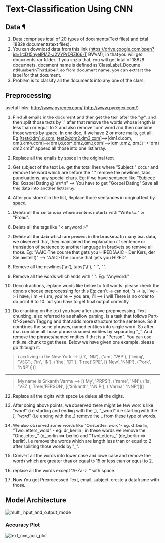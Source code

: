 # Text-Classification Using CNN

## Data ¶
1. Data comprises total of 20 types of documents(Text files) and total 18828 documents(text files).
2. You can download data from this link (https://drive.google.com/open?id=1rxD15nyeIPIAZ-J2VYPrDRZI66-T
BWvM), in that you will get documents.rar folder.
If you unzip that, you will get total of 18828 documnets. document name is defined as'ClassLabel_Docume
ntNumberInThatLabel'.
so from document name, you can extract the label for that document.
4. Problem is to classify all the documents into any one of the class.

## Preprocessing

useful links: http://www.pyregex.com/ (http://www.pyregex.com/)

1. Find all emails in the document and then get the text after the "@". and then split those texts by
'.'
after that remove the words whose length is less than or equal to 2 and also remove'com' word and then
combine those words by space.
In one doc, if we have 2 or more mails, get all.
Eg:[test@dm1.d.com, test2@dm2.dm3.com]-->[dm1.d.com, dm3.dm4.com]-->[dm1,d,com,dm2,dm3,com]-->[dm1,dm2,
dm3]-->"dm1 dm2 dm3"
append all those into one list/array.

2. Replace all the emails by space in the original text

3. Get subject of the text i.e. get the total lines where "Subject:" occur and remove
the word which are before the ":" remove the newlines, tabs, punctuations, any special chars.
Eg: if we have sentance like "Subject: Re: Gospel Dating @ \r\r\n" --> You have to get "Gospel Dating"
Save all this data into another list/array.

4. After you store it in the list, Replace those sentances in original text by space.

5. Delete all the sentances where sentence starts with "Write to:" or "From:".

6. Delete all the tags like "< anyword >"

7. Delete all the data which are present in the brackets.
In many text data, we observed that, they maintained the explanation of sentence
or translation of sentence to another language in brackets so remove all those.
Eg: "AAIC-The course that gets you HIRED(AAIC - Der Kurs, der Sie anstellt)" --> "AAIC-The course that
gets you HIRED"

8. Remove all the newlines('\n'), tabs('\t'), "-", "\".

9. Remove all the words which ends with ":".
Eg: "Anyword:"

10. Decontractions, replace words like below to full words.
please check the donors choose preprocessing for this
Eg: can't -> can not, 's -> is, i've -> i have, i'm -> i am, you're -> you are, i'll --> i will
There is no order to do point 6 to 10. but you have to get final output correctly

11. Do chunking on the text you have after above preprocessing.
Text chunking, also referred to as shallow parsing, is a task that
follows Part-Of-Speech Tagging and that adds more structure to the sentence.
So it combines the some phrases, named entities into single word.
So after that combine all those phrases/named entities by separating "_".
And remove the phrases/named entities if that is a "Person".
You can use nltk.ne_chunk to get these.
Below we have given one example. please go through it. 

> i am living in the New York --> [('i', 'NN'), ('am', 'VBP'), ('living', 'VBG'), ('in', 'IN'), ('the', 'DT'), T
ree('GPE', [('New', 'NNP'), ('York', 'NNP')])]
--------------------------------------------------
> My name is Srikanth Varma --> [('My', 'PRP$'), ('name', 'NN'), ('is', 'VBZ'), Tree('PERSON', [('Srikanth', 'NN
P'), ('Varma', 'NNP')])]

12. Replace all the digits with space i.e delete all the digits.

13. After doing above points, we observed there might be few word's like
 "_word_" (i.e starting and ending with the _), "_word" (i.e starting with the _),
 "word_" (i.e ending with the _) remove the _ from these type of words.

14. We also observed some words like "OneLetter_word"- eg: d_berlin,
"TwoLetters_word" - eg: dr_berlin , in these words we remove the "OneLetter_" (d_berlin ==> berlin) and
"TwoLetters_" (de_berlin ==> berlin). i.e remove the words
which are length less than or equal to 2 after spliiting those words by "_".

15. Convert all the words into lower case and lowe case
and remove the words which are greater than or equal to 15 or less than or equal to 2.

16. replace all the words except "A-Za-z_" with space.

17. Now You got Preprocessed Text, email, subject. create a dataframe with those.

## Model Architecture

![multi_input_and_output_model](https://user-images.githubusercontent.com/58303643/185766710-6a2a3fc3-d8fe-4e09-a58e-9936b6c333ea.png)

### Accuracy Plot

![text_cnn_acc_plot](https://user-images.githubusercontent.com/58303643/185766715-d51a55a8-5634-4046-818a-8a0861c3e9f1.png)













